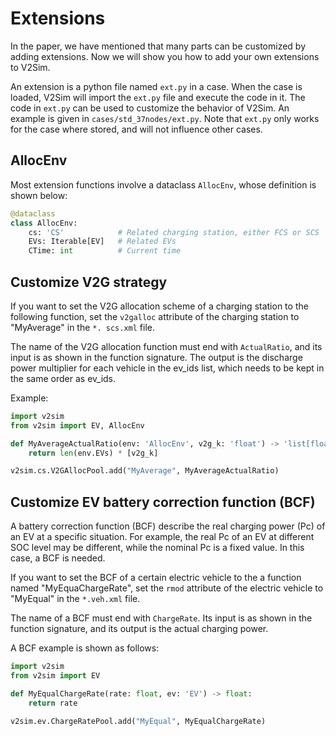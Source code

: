 # Extensions 

In the paper, we have mentioned that many parts can be customized by adding extensions. Now we will show you how to add your own extensions to V2Sim.

An extension is a python file named `ext.py` in a case. When the case is loaded, V2Sim will import the `ext.py` file and execute the code in it. The code in `ext.py` can be used to customize the behavior of V2Sim. An example is given in `cases/std_37nodes/ext.py`. Note that `ext.py` only works for the case where stored, and will not influence other cases.

## AllocEnv
Most extension functions involve a dataclass `AllocEnv`, whose definition is shown below:
```py
@dataclass
class AllocEnv:
    cs: 'CS'            # Related charging station, either FCS or SCS
    EVs: Iterable[EV]   # Related EVs
    CTime: int          # Current time
```

## Customize V2G strategy
If you want to set the V2G allocation scheme of a charging station to the following function, set the `v2galloc` attribute of the charging station to "MyAverage" in the `*. scs.xml` file.

The name of the V2G allocation function must end with `ActualRatio`, and its input is as shown in the function signature. The output is the discharge power multiplier for each vehicle in the ev_ids list, which needs to be kept in the same order as ev_ids.

Example:

```py
import v2sim
from v2sim import EV, AllocEnv

def MyAverageActualRatio(env: 'AllocEnv', v2g_k: 'float') -> 'list[float]':
    return len(env.EVs) * [v2g_k]

v2sim.cs.V2GAllocPool.add("MyAverage", MyAverageActualRatio)
```

## Customize EV battery correction function (BCF)
A battery correction function (BCF) describe the real charging power (Pc) of an EV at a specific situation. For example, the real Pc of an EV at different SOC level may be different, while the nominal Pc is a fixed value. In this case, a BCF is needed.

If you want to set the BCF of a certain electric vehicle to the a function named "MyEquaChargeRate", set the `rmod` attribute of the electric vehicle to "MyEqual" in the `*.veh.xml` file.

The name of a BCF must end with `ChargeRate`. Its input is as shown in the function signature, and its output is the actual charging power.

A BCF example is shown as follows:

```py
import v2sim
from v2sim import EV

def MyEqualChargeRate(rate: float, ev: 'EV') -> float:
    return rate

v2sim.ev.ChargeRatePool.add("MyEqual", MyEqualChargeRate)
```